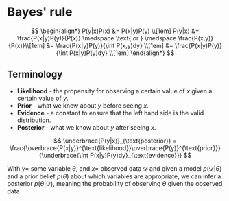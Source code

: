 # Bayes' rule

$$
\begin{align*}
P(y|x)P(x) &= P(x|y)P(y) \\[1em]
P(y|x) &= \frac{P(x|y)P(y)}{P(x)} \medspace \text{ or } \medspace \frac{P(x,y)}{P(x)}\\[1em]
&= \frac{P(x|y)P(y)}{\int P(x,y)dy} \\[1em]
&= \frac{P(x|y)P(y)}{\int P(x|y)P(y)dy} \\[1em]
\end{align*}
$$

## Terminology

- **Likelihood** - the propensity for observing a certain value of $x$ given a
  certain value of $y$.
- **Prior** - what we know about $y$ before seeing $x$.
- **Evidence** - a constant to ensure that the left hand side is the valid
  distribution.
- **Posterior** - what we know about $y$ after seeing $x$.

$$
\underbrace{P(y|x)}_{\text{posterior}} = \frac{\overbrace{P(x|y)}^{\text{likelihood}}\overbrace{P(y)}^{\text{prior}}}
{\underbrace{\int P(x|y)P(y)dy}_{\text{evidence}}}
$$

With $y =$ some variable $\theta$, and $x =$ observed data $\mathcal{D}$ and given
a model $p(\mathcal{D}|\theta)$ and a prior belief $p(\theta)$ about which
variables are appropriate, we can infer a posterior $p(\theta|\mathcal{D})$,
meaning the probability of observing $\theta$ given the observed data
